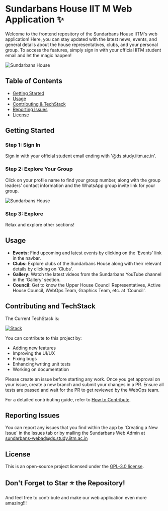 # Sundarbans House IIT M Web Application ✨

Welcome to the frontend repository of the Sundarbans House IITM's web application! Here, you can stay updated with the latest news, events, and general details about the house representatives, clubs, and your personal group. To access the features, simply sign in with your official IITM student email and let the magic happen!

![Sundarbans House](https://github.com/solo-novato/Frontend/blob/main/src/assets/docs/image3.png)

## Table of Contents

- [Getting Started](#getting-started)
- [Usage](#usage)
- [Contributing & TechStack](#contributing-and-techstack)
- [Reporting Issues](#reporting-issues)
- [License](#license)


## Getting Started

### Step 1: Sign In
Sign in with your official student email ending with '@ds.study.iitm.ac.in'.

### Step 2: Explore Your Group
Click on your profile name to find your group number, along with the group leaders' contact information and the WhatsApp group invite link for your group.

![Sundarbans House](https://github.com/SundarbansWebOps/Frontend/blob/main/src/assets/docs/image2.png)

### Step 3: Explore
Relax and explore other sections!

## Usage

- **Events:** Find upcoming and latest events by clicking on the 'Events' link in the navbar.
- **Clubs:** Explore clubs of the Sundarbans House along with their relevant details by clicking on 'Clubs'.
- **Gallery:** Watch the latest videos from the Sundarbans YouTube channel in the 'Gallery' section.
- **Council:** Get to know the Upper House Council Representatives, Active House Council, WebOps Team, Graphics Team, etc. at 'Council'.

## Contributing and TechStack

The Current TechStack is:

[![Stack](https://skillicons.dev/icons?i=vue,js,tailwind,django)](https://skillicons.dev)


You can contribute to this project by:

- Adding new features
- Improving the UI/UX
- Fixing bugs
- Enhancing/writing unit tests
- Working on documentation

Please create an issue before starting any work. Once you get approval on your issue, create a new branch and submit your changes in a PR. Ensure all tests are passed and wait for the PR to get reviewed by the WebOps team.

For a detailed contributing guide, refer to [How to Contribute](https://github.com/SundarbansWebOps/Frontend/blob/main/CONTRIBUTING.md).

## Reporting Issues

You can report any issues that you find within the app by 'Creating a New Issue' in the Issues tab or by mailing the Sundarbans Web Admin at [sundarbans-webad@ds.study.iitm.ac.in](mailto:sundarbans-webad@ds.study.iitm.ac.in)

## License

This is an open-source project licensed under the [GPL-3.0 license](https://github.com//blob/main/LICENSE).

## Don't Forget to Star ⭐ the Repository! 

And feel free to contribute and make our web application even more amazing!!!

